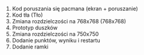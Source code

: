 1. Kod poruszania się pacmana (ekran + poruszanie)
2. Kod tła (Tło)
3. Zmiana rozdzielczości na 768x768 (768x768)
4. Prototyp duszków
5. Zmiana rozdzielczości na 750x750
6. Dodanie punktów, wyniku i restartu
7. Dodanie ramki
